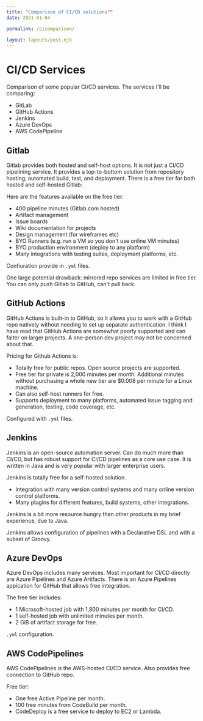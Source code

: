 ```yaml
---
title: "Comparison of CI/CD solutions""
date: 2021-01-04

permalink: /cicomparison/

layout: layouts/post.njk
---
```


# CI/CD Services

Comparison of some popular CI/CD services. The services I'll be comparing:

* GitLab
* GitHub Actions
* Jenkins
* Azure DevOps
* AWS CodePipeline

## Gitlab

Gitlab provides both hosted and self-host options. It is not just a CI/CD pipelining service. It provides a top-to-bottom solution from repository hosting, automated build, test, and deployment. There is a free tier for both hosted and self-hosted Gitlab:

Here are the features available on the free tier:
* 400 pipeline minutes (Gitlab.com hosted)
* Artifact management
* Issue boards
* Wiki documentation for projects
* Design management (for wireframes etc)
* BYO Runners (e.g. run a VM so you don't use online VM minutes)
* BYO production environment (deploy to any platform)
* Many integrations with testing suites, deployment platforms, etc.

Confiuration provide in `.yml` files. 

One large potential drawback: mirrored repo services are limited in free tier. You can only push Gitlab to GitHub, can't pull back.

## GitHub Actions

GitHub Actions is built-in to GitHub, so it allows you to work with a GitHub repo natively without needing to set up separate authentication. I think I have read that GitHub Actions are somewhat poorly supported and can falter on larger projects. A one-person dev project may not be concerned about that.

Pricing for Github Actions is:
* Totally free for public repos. Open source projects are supported.
* Free tier for private is 2,000 minutes per month. Additional minutes without purchasing a whole new tier are $0.008 per minute for a Linux machine.
* Can also self-host runners for free.
* Supports deployment to many platforms, automated issue tagging and generation, testing, code coverage, etc.

Configured with `.yml` files.

## Jenkins

Jenkins is an open-source automation server. Can do much more than CI/CD, but has robust support for CI/CD pipelines as a core use case. It is written in Java and is very popular with larger enterprise users.

Jenkins is totally free for a self-hosted solution.
* Integration with many version control systems and many online version control platforms.
* Many plugins for different features, build systems, other integrations.

Jenkins is a bit more resource hungry than other products in my brief experience, due to Java.

Jenkins allows configuration of pipelines with a Declarative DSL and with a subset of Groovy.

## Azure DevOps

Azure DevOps includes many services. Most important for CI/CD directly are Azure Pipelines and Azure Artifacts. There is an Azure Pipelines appication for GitHub that allows free integration.

The free tier includes:
* 1 Microsoft-hosted job with 1,800 minutes per month for CI/CD.
* 1 self-hosted job with unlimited minutes per month.
* 2 GiB of artifact storage for free.

`.yml` configuration.

## AWS CodePipelines

AWS CodePipelines is the AWS-hosted CI/CD service. Also provides free connection to GitHub repo.

Free tier:
* One free Active Pipeline per month.
* 100 free minutes from CodeBuild per month.
* CodeDeploy is a free service to deploy to EC2 or Lambda.
